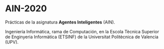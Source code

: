 # AIN-2020
Prácticas de la asignatura **Agentes Inteligentes** (AIN).

Ingeniería Informática, rama de Computación, en la Escola Tècnica Superior de Enginyeria Informàtica (ETSINF) de la Universitat Politècnica de Valencia (UPV).
